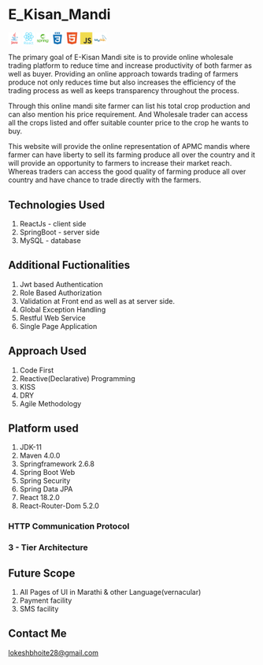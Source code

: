 # E_Kisan_Mandi

<img src="https://github.com/devicons/devicon/raw/master/icons/java/java-original-wordmark.svg" width=5% height=5%> <img src="https://github.com/devicons/devicon/raw/master/icons/react/react-original-wordmark.svg" width=5% height=5%> <img src="https://github.com/devicons/devicon/raw/master/icons/spring/spring-original-wordmark.svg" width=5% height=5%>   <img src="https://github.com/devicons/devicon/raw/master/icons/css3/css3-plain-wordmark.svg" width=5% height=5%>   <img src="https://github.com/devicons/devicon/raw/master/icons/html5/html5-original.svg" width=5% height=5%>    <img src="https://github.com/devicons/devicon/raw/master/icons/javascript/javascript-original.svg" width=5% height=5%>	<img src="https://github.com/devicons/devicon/raw/master/icons/mysql/mysql-original-wordmark.svg" width=5% height=5%>

The primary goal of E-Kisan Mandi site is to provide online wholesale trading platform to reduce time and increase productivity of both farmer as well as buyer. Providing an online approach towards trading of farmers produce not only reduces time but also increases the efficiency of the trading process as well as keeps transparency throughout the process.

Through this online mandi site farmer can list his total crop production and can also mention his price requirement. And Wholesale trader can access all the crops listed and offer suitable counter price to the crop he wants to buy.

This website will provide the online representation of APMC mandis where farmer can have liberty to sell its farming produce all over the country and it will provide an opportunity to farmers to increase their market reach. Whereas traders can access the good quality of farming produce all over country and have chance to trade directly with the farmers.


## Technologies Used
1. ReactJs - client side
2. SpringBoot - server side
3. MySQL - database

## Additional Fuctionalities
1. Jwt based Authentication
2. Role Based Authorization
3. Validation at Front end as well as at server side.
4. Global Exception Handling
5. Restful Web Service
6. Single Page Application

## Approach Used
1. Code First
2. Reactive(Declarative) Programming
3. KISS
4. DRY
5. Agile Methodology

## Platform used
1. JDK-11
2. Maven 4.0.0
3. Springframework 2.6.8
4. Spring Boot Web
5. Spring Security
6. Spring Data JPA
7. React 18.2.0
8. React-Router-Dom 5.2.0

### HTTP Communication Protocol
### 3 - Tier Architecture

## Future Scope
1. All Pages of UI in Marathi & other Language(vernacular)
2. Payment facility
3. SMS facility

## Contact Me
lokeshbhoite28@gmail.com
